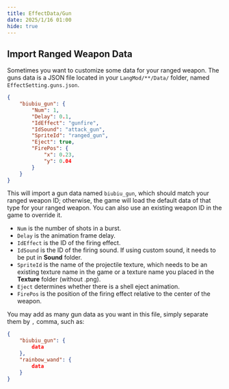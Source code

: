 ```yaml
---
title: EffectData/Gun
date: 2025/1/16 01:00
hide: true
---
```


## Import Ranged Weapon Data

Sometimes you want to customize some data for your ranged weapon. The guns data is a JSON file located in your `LangMod/**/Data/` folder, named `EffectSetting.guns.json`.
```json
{
    "biubiu_gun": {
        "Num": 1,
        "Delay": 0.1,
        "IdEffect": "gunfire",
        "IdSound": "attack_gun",
        "SpriteId": "ranged_gun",
        "Eject": true,
        "FirePos": {
            "x": 0.23,
            "y": 0.04
        }
    }
}
```

This will import a gun data named `biubiu_gun`, which should match your ranged weapon ID; otherwise, the game will load the default data of that type for your ranged weapon. You can also use an existing weapon ID in the game to override it.

+ `Num` is the number of shots in a burst. 
+ `Delay` is the animation frame delay. 
+ `IdEffect` is the ID of the firing effect. 
+ `IdSound` is the ID of the firing sound. If using custom sound, it needs to be put in **Sound** folder.
+ `SpriteId` is the name of the projectile texture, which needs to be an existing texture name in the game or a texture name you placed in the **Texture** folder (without .png). 
+ `Eject` determines whether there is a shell eject animation.
+ `FirePos` is the position of the firing effect relative to the center of the weapon.

You may add as many gun data as you want in this file, simply separate them by `,` comma, such as:
```json
{
    "biubiu_gun": { 
        data 
    },
    "rainbow_wand": {
        data
    }
}
```